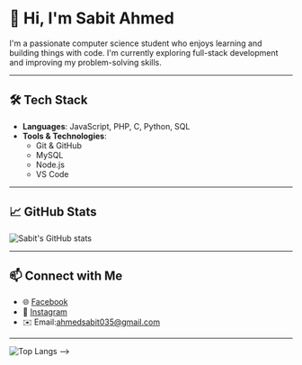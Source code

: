 # 👋 Hi, I'm Sabit Ahmed

I'm a passionate computer science student who enjoys learning and building things with code. I'm currently exploring full-stack development and improving my problem-solving skills.

---

## 🛠️ Tech Stack

- **Languages**: JavaScript, PHP, C, Python, SQL
- **Tools & Technologies**:
  - Git & GitHub
  - MySQL
  - Node.js
  - VS Code

---

## 📈 GitHub Stats

![Sabit's GitHub stats](https://github-readme-stats.vercel.app/api?username=20sabit228&show_icons=true&theme=radical)

---

## 📫 Connect with Me

- 🌐 [Facebook](https://www.facebook.com/sabit.ahmed.1441)
- 📸 [Instagram](https://www.instagram.com/ahmedd_sabit/)
- ✉️ Email:ahmedsabit035@gmail.com 

---

<!-- Optional Fun Add-ons -->
![Top Langs](https://github-readme-stats.vercel.app/api/top-langs/?username=20sabit228&layout=compact&theme=radical) -->
<!-- ![Visitor Count](https://komarev.com/ghpvc/?username=sabitahmed&color=blue) -->
